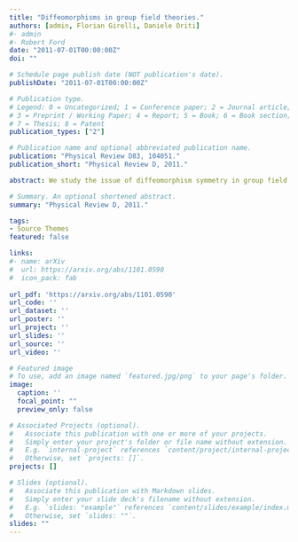 ```yaml
---
title: "Diffeomorphisms in group field theories."
authors: [admin, Florian Girelli, Daniele Oriti]
#- admin
#- Robert Ford
date: "2011-07-01T00:00:00Z"
doi: ""

# Schedule page publish date (NOT publication's date).
publishDate: "2011-07-01T00:00:00Z"

# Publication type.
# Legend: 0 = Uncategorized; 1 = Conference paper; 2 = Journal article;
# 3 = Preprint / Working Paper; 4 = Report; 5 = Book; 6 = Book section;
# 7 = Thesis; 8 = Patent
publication_types: ["2"]

# Publication name and optional abbreviated publication name.
publication: "Physical Review D83, 104051."
publication_short: "Physical Review D, 2011."

abstract: We study the issue of diffeomorphism symmetry in group field theories (GFT), using the recently introduced noncommutative metric representation. In the colored Boulatov model for 3d gravity, we identify a field (quantum) symmetry which ties together the vertex translation invariance of discrete gravity, the flatness constraint of canonical quantum gravity, and the topological (coarse-graining) identities for the 6j-symbols. We also show how, for the GFT graphs dual to manifolds, the invariance of the Feynman amplitudes encodes the discrete residual action of diffeomorphisms in simplicial gravity path integrals. We extend the results to GFT models for higher dimensional BF theories and discuss various insights that they provide on the GFT formalism itself.

# Summary. An optional shortened abstract.
summary: "Physical Review D, 2011."

tags:
- Source Themes
featured: false

links:
#- name: arXiv
#  url: https://arxiv.org/abs/1101.0590
#  icon_pack: fab
  
url_pdf: 'https://arxiv.org/abs/1101.0590'
url_code: ''
url_dataset: ''
url_poster: ''
url_project: ''
url_slides: ''
url_source: ''
url_video: ''

# Featured image
# To use, add an image named `featured.jpg/png` to your page's folder. 
image:
  caption: ''
  focal_point: ""
  preview_only: false

# Associated Projects (optional).
#   Associate this publication with one or more of your projects.
#   Simply enter your project's folder or file name without extension.
#   E.g. `internal-project` references `content/project/internal-project/index.md`.
#   Otherwise, set `projects: []`.
projects: []

# Slides (optional).
#   Associate this publication with Markdown slides.
#   Simply enter your slide deck's filename without extension.
#   E.g. `slides: "example"` references `content/slides/example/index.md`.
#   Otherwise, set `slides: ""`.
slides: ""
---
```

